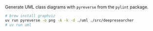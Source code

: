Generate UML class diagrams with `pyreverse` from the `pylint` package.
```bash
# brew install graphviz
uv run pyreverse -o png -A -k -d ./uml ./src/deepresearcher
# uv run uml
```
